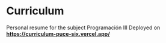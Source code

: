 # Curriculum
Personal resume for the subject Programación III
Deployed on **https://curriculum-puce-six.vercel.app/** 
